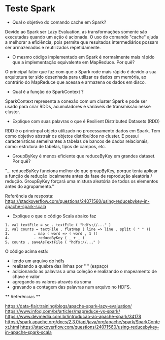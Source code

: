 # Teste Spark


 - Qual o objetivo do comando cache em Spark?

Devido ao Spark ser Lazy Evaluation, as transformações somente são executadas quando um ação é acionada.
O uso do comando "cache" ajuda a melhorar a eficiência, pois permite que resultados intermediários possam ser armazenados e reutilizados repetidamente.


 - O mesmo código implementado em Spark é normalmente mais rápido que a implementação equivalente em MapReduce. Por quê?

O principal fator que faz com que o Spark rode mais rápido é devido a sua arquitetura ter sido desenhada para utilizar os dados em memória, ao contrário do MapReduce que acessa e armazena os dados em disco.


 - Qual é a função do SparkContext ?

SparkContext representa a conexão com um cluster Spark e pode ser usado para criar RDDs, acumuladores e variáveis de transmissão nesse cluster.


 - Explique com suas palavras o que é Resilient Distributed Datasets (RDD)

RDD é o princinpal objeto utilizado no processamento dados em Spark.
Tem como objetivo abstrair os objetos distribuídos no cluster.
E possui características semelhantes a tabelas de bancos de dados relacionais, como: estrutura de tabelas, tipos de campos, etc.


 - GroupByKey é menos eficiente que reduceByKey em grandes dataset. Por quê?

"... reduceByKey funciona melhor do que groupByKey, porque tenta aplicar a função de redução localmente antes da fase de reprodução aleatória / redução. GroupByKey forçará uma mistura aleatória de todos os elementos antes do agrupamento."

Referência da resposta: https://stackoverflow.com/questions/24071560/using-reducebykey-in-apache-spark-scala


 - Explique o que o código Scala abaixo faz
```
1. val textFile = sc . textFile ( "hdfs://..." )
2. val counts = textFile . flatMap ( line => line . split ( " " ))
3.           . map ( word => ( word , 1 ))
4.           . reduceByKey ( _ + _ )
5. counts . saveAsTextFile ( "hdfs://..." )
```

O código acima está: 
 * lendo um arquivo do hdfs
 * realizando a quebra das linhas por " " (espaço)
 * adicionando as palavras a uma coleção e realizando o mapeamento de chave e valor
 * agregando os valores através da soma
 * gravando a contagem das palavras num arquivo no HDFS.


** Referências **

https://data-flair.training/blogs/apache-spark-lazy-evaluation/
https://www.infoq.com/br/articles/mapreduce-vs-spark/
https://www.devmedia.com.br/introducao-ao-apache-spark/34178
https://spark.apache.org/docs/2.3.0/api/java/org/apache/spark/SparkContext.html
https://stackoverflow.com/questions/24071560/using-reducebykey-in-apache-spark-scala
